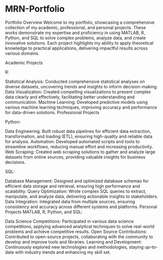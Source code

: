 # MRN-Portfolio
Portfolio Overview
Welcome to my portfolio, showcasing a comprehensive collection of my academic, professional, and personal projects. These works demonstrate my expertise and proficiency in using MATLAB, R, Python, and SQL to solve complex problems, analyze data, and create innovative solutions. Each project highlights my ability to apply theoretical knowledge to practical applications, delivering impactful results across various domains.

Academic Projects

R:

Statistical Analysis: Conducted comprehensive statistical analyses on diverse datasets, uncovering trends and insights to inform decision-making.
Data Visualization: Created compelling visualizations to present complex data clearly and effectively, facilitating better understanding and communication.
Machine Learning: Developed predictive models using various machine learning techniques, improving accuracy and performance for data-driven solutions.
Professional Projects

Python:

Data Engineering: Built robust data pipelines for efficient data extraction, transformation, and loading (ETL), ensuring high-quality and reliable data for analysis.
Automation: Developed automated scripts and tools to streamline workflows, reducing manual effort and increasing productivity.
Web Scraping: Created web scraping solutions to gather and analyze large datasets from online sources, providing valuable insights for business decisions.

SQL:

Database Management: Designed and optimized database schemas for efficient data storage and retrieval, ensuring high performance and scalability.
Query Optimization: Wrote complex SQL queries to extract, manipulate, and analyze data, delivering actionable insights to stakeholders.
Data Integration: Integrated data from multiple sources, ensuring consistency and accuracy across different systems and platforms.
Personal Projects
MATLAB, R, Python, and SQL:

Data Science Competitions: Participated in various data science competitions, applying advanced analytical techniques to solve real-world problems and achieve competitive results.
Open Source Contributions: Contributed to open-source projects, collaborating with the community to develop and improve tools and libraries.
Learning and Development: Continuously explored new technologies and methodologies, staying up-to-date with industry trends and enhancing my skill set.
